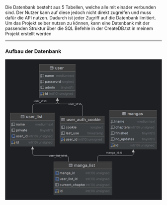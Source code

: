 Die Datenbank besteht aus 5 Tabellen, welche alle mit einader verbunden sind. Der Nutzer kann auf diese jedoch nicht direkt zugreifen und muss dafür die API nutzen.
Dadurch ist jeder Zugriff auf die Datenbank limitiert. Um das Projekt selber nutzen zu können, kann eine Datenbank mit der passenden Struktur über die SQL Befehle in der
CreateDB.txt in meinem Projekt erstellt werden 

---

### Aufbau der Datenbank

![img.png](img/img.png)